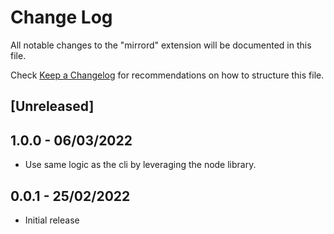 # Change Log

All notable changes to the "mirrord" extension will be documented in this file.

Check [Keep a Changelog](http://keepachangelog.com/) for recommendations on how to structure this file.

## [Unreleased]
## 1.0.0 - 06/03/2022
- Use same logic as the cli by leveraging the node library.

## 0.0.1 - 25/02/2022
- Initial release